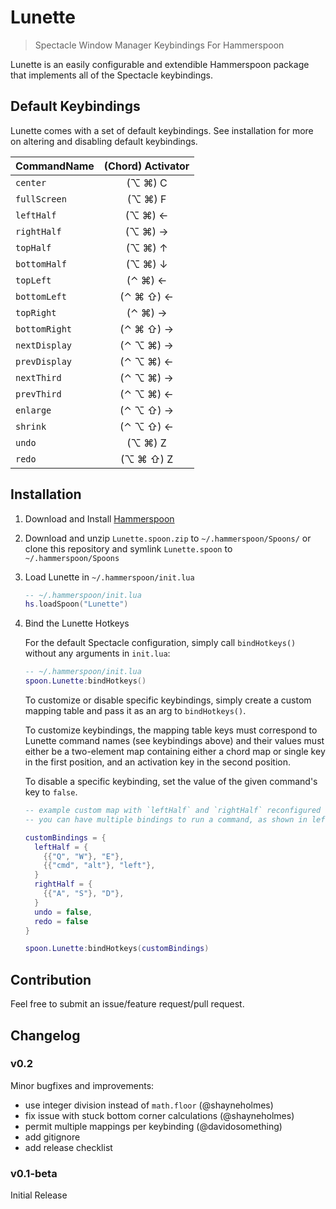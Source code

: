 # Lunette

> Spectacle Window Manager Keybindings For Hammerspoon

Lunette is an easily configurable and extendible Hammerspoon package that implements all of the Spectacle keybindings.

## Default Keybindings

Lunette comes with a set of default keybindings. See installation for more on altering and disabling default keybindings.

| CommandName  | (Chord) Activator |
| -------------|:-------------------:|
| `center`     | (⌥ ⌘) C          |
| `fullScreen` | (⌥ ⌘) F          |
| `leftHalf`   | (⌥ ⌘) ←          |
| `rightHalf`  | (⌥ ⌘) →          |
| `topHalf`    | (⌥ ⌘) ↑          |
| `bottomHalf` | (⌥ ⌘) ↓          |
| `topLeft`    | (⌃ ⌘) ←          |
| `bottomLeft` | (⌃ ⌘ ⇧) ←       |
| `topRight`   | (⌃ ⌘) →          |
| `bottomRight`| (⌃ ⌘ ⇧) →       |
| `nextDisplay`| (⌃ ⌥ ⌘) →       |
| `prevDisplay`| (⌃ ⌥ ⌘) ←       |
| `nextThird`  | (⌃ ⌥ ⌘) →       |
| `prevThird`  | (⌃ ⌥ ⌘) ←       |
| `enlarge`    | (⌃ ⌥ ⇧) →       |
| `shrink`     | (⌃ ⌥ ⇧) ←       |
| `undo`       | (⌥ ⌘) Z          |
| `redo`       | (⌥ ⌘ ⇧) Z       |

## Installation

1. Download and Install [Hammerspoon](https://github.com/Hammerspoon/hammerspoon/releases)
1. Download and unzip `Lunette.spoon.zip` to `~/.hammerspoon/Spoons/` or clone this repository and symlink `Lunette.spoon` to `~/.hammerspoon/Spoons`
1. Load Lunette in `~/.hammerspoon/init.lua`

    ```lua
    -- ~/.hammerspoon/init.lua
    hs.loadSpoon("Lunette")
    ```

1. Bind the Lunette Hotkeys

    For the default Spectacle configuration, simply call `bindHotkeys()` without any arguments in `init.lua`:

    ```lua
    -- ~/.hammerspoon/init.lua
    spoon.Lunette:bindHotkeys()
    ```

    To customize or disable specific keybindings, simply create a custom mapping table and pass it as an arg to `bindHotkeys()`.

    To customize keybindings, the mapping table keys must correspond to Lunette command names (see keybindings above) and their values must either be a two-element map containing either a chord map or single key in the first position, and an activation key in the second position.

    To disable a specific keybinding, set the value of the given command's key to `false`.

    ```lua
    -- example custom map with `leftHalf` and `rightHalf` reconfigured and the history commands disabled
    -- you can have multiple bindings to run a command, as shown in leftHalf

    customBindings = {
      leftHalf = {
        {{"Q", "W"}, "E"},
        {{"cmd", "alt"}, "left"},
      }
      rightHalf = {
        {{"A", "S"}, "D"},
      }
      undo = false,
      redo = false
    }

    spoon.Lunette:bindHotkeys(customBindings)
    ```

## Contribution

Feel free to submit an issue/feature request/pull request.

## Changelog

### v0.2
Minor bugfixes and improvements:
* use integer division instead of `math.floor` (@shayneholmes)
* fix issue with stuck bottom corner calculations (@shayneholmes)
* permit multiple mappings per keybinding (@davidosomething)
* add gitignore
* add release checklist

### v0.1-beta
Initial Release
